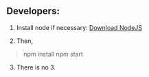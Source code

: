 ## Developers:

1. Install node if necessary: [Download NodeJS](https://nodejs.org/en/download/)

2. Then,

> npm install
> npm start

3. There is no 3.
